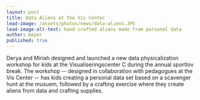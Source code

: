 ```yaml
---
layout: post
title: Data Aliens at the Vis Center
lead-image: /assets/photos/news/data-aliens.JPG
lead-image-alt-text: hand crafted aliens made from personal data 
author: meyer
published: true
---
```


Derya and Miriah designed and launched a new data physicalization workshop for kids at the Visualiseringscenter C during the annual sportlov break. The workshop -- designed in collaboration with pedagogues at the Vis Center -- has kids creating a personal data set based on a scavenger hunt at the musuem, followed by a crafting exercise where they create aliens from data and crafting supplies.  


